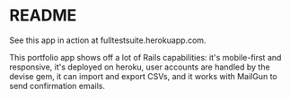 # README

See this app in action at fulltestsuite.herokuapp.com. 

This portfolio app shows off a lot of Rails capabilities: it's mobile-first and responsive, it's deployed on heroku, user accounts are handled by the devise gem, it can import and export CSVs, and it works with MailGun to send confirmation emails.
